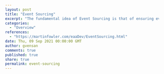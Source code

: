 ```yaml
---
layout: post
title: "Event Sourcing"
excerpt: "The fundamental idea of Event Sourcing is that of ensuring every change to the state of an application is captured in an event object, and that these event objects are themselves stored in the sequence they were applied for the same lifetime as the application state itself.<br/><br/>Instead of the traditional way to persist an entity by saving its current state,  event-centric approach to persistence by storing a sequence of state changing events is employed."
categories:
  - "Overview"
references:
  - "https://martinfowler.com/eaaDev/EventSourcing.html"
date: Thu, 09 Sep 2021 00:00:00 GMT
author: gvensan
comments: true
published: true
share: true
permalink: event-sourcing
---
```

